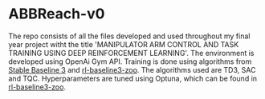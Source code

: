 # ABBReach-v0
The repo consists of all the files developed and used throughout my final year project witht the title 'MANIPULATOR ARM CONTROL AND TASK TRAINING USING DEEP REINFORCEMENT LEARNING'. The environment is developed using OpenAi Gym API. Training is done using algorithms from [Stable Baseline 3](https://github.com/DLR-RM/stable-baselines3 ) and [rl-baseline3-zoo](https://github.com/DLR-RM/rl-baselines3-zoo). The algorithms used are TD3, SAC and TQC. Hyperparameters are tuned using Optuna, which can be found in [rl-baseline3-zoo](https://github.com/DLR-RM/rl-baselines3-zoo/blob/master/utils/hyperparams_opt.py). 



